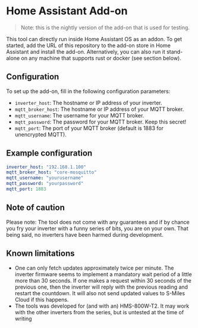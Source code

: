 # Home Assistant Add-on

> Note: this is the nightly version of the add-on that is used for testing.

This tool can directly run inside Home Assistant OS as an addon. To get started, add the URL of this repository to the add-on store in Home Assistant and install the add-on. Alternatively, you can also run it stand-alone on any machine that supports rust or docker (see section below).

## Configuration

To set up the add-on, fill in the following configuration parameters:

- `inverter_host`: The hostname or IP address of your inverter.
- `mqtt_broker_host`: The hostname or IP address of your MQTT broker.
- `mqtt_username`: The username for your MQTT broker.
- `mqtt_password`: The password for your MQTT broker. Keep this secret!
- `mqtt_port`: The port of your MQTT broker (default is 1883 for unencrypted MQTT).

## Example configuration

```yaml
inverter_host: "192.168.1.100"
mqtt_broker_host: "core-mosquitto"
mqtt_username: "yourusername"
mqtt_password: "yourpassword"
mqtt_port: 1883
```

## Note of caution
Please note: The tool does not come with any guarantees and if by chance you fry your inverter with a funny series of bits, you are on your own. That being said, no inverters have been harmed during development. 

## Known limitations
- One can only fetch updates approximately twice per minute. The inverter firmware seems to implement a mandatory wait period of a little more than 30 seconds. If one makes a request within 30 seconds of the previous one, then the inverter will reply with the previous reading and restart the countdown. It will also not send updated values to S-Miles Cloud if this happens. 
- The tools was developed for (and with an) HMS-800W-T2. It may work with the other inverters from the series, but is untested at the time of writing

